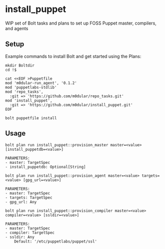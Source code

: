 # install_puppet

WIP set of Bolt tasks and plans to set up FOSS Puppet master, compilers, and agents

## Setup

Example commands to install Bolt and get started using the Plans:

```
mkdir Boltdir
cd !$
```

```
cat <<EOF >Puppetfile
mod 'm0dular-run_agent', '0.1.2'
mod 'puppetlabs-stdlib'
mod 'repo_tasks',
  :git => 'https://github.com/m0dular/repo_tasks.git'
mod 'install_puppet',
  :git => 'https://github.com/m0dular/install_puppet.git'
EOF
```

```
bolt puppetfile install
```

## Usage

```
bolt plan run install_puppet::provision_master master=<value> [install_puppetdb=<value>]

PARAMETERS:
- master: TargetSpec
- install_puppetdb: Optional[String]
```

```
bolt plan run install_puppet::provision_agent master=<value> targets=<value> [gpg_url=<value>]

PARAMETERS:
- master: TargetSpec
- targets: TargetSpec
- gpg_url: Any
```

```
bolt plan run install_puppet::provision_compiler master=<value> compiler=<value> [ssldir=<value>]

PARAMETERS:
- master: TargetSpec
- compiler: TargetSpec
- ssldir: Any
    Default: '/etc/puppetlabs/puppet/ssl'
```
